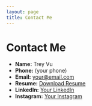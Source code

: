 ```yaml
---
layout: page
title: Contact Me
---
```


# Contact Me

- **Name:** Trey Vu
- **Phone:** (your phone)
- **Email:** [your@email.com](mailto:your@email.com)
- **Resume:** [Download Resume](resume.pdf)
- **LinkedIn:** [Your LinkedIn](https://linkedin.com/in/yourusername)
- **Instagram:** [Your Instagram](https://instagram.com/yourusername)
